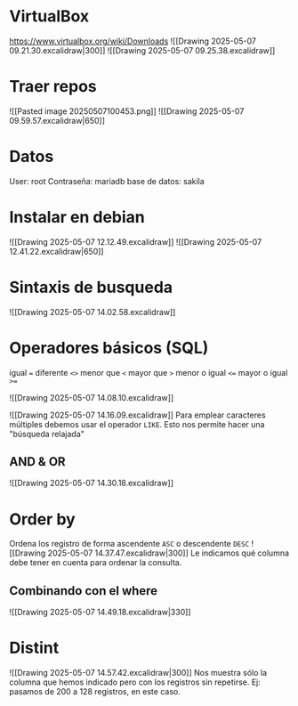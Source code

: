 # VirtualBox
https://www.virtualbox.org/wiki/Downloads
![[Drawing 2025-05-07 09.21.30.excalidraw|300]]
![[Drawing 2025-05-07 09.25.38.excalidraw]]

# Traer repos
![[Pasted image 20250507100453.png]]
![[Drawing 2025-05-07 09.59.57.excalidraw|650]]

# Datos
User: root
Contraseña: mariadb
base de datos: sakila

# Instalar en debian
![[Drawing 2025-05-07 12.12.49.excalidraw]]
![[Drawing 2025-05-07 12.41.22.excalidraw|650]]

# Sintaxis de busqueda
![[Drawing 2025-05-07 14.02.58.excalidraw]]

# Operadores básicos (SQL)
igual `=`
diferente `<>`
menor que `<`
mayor que `>`
menor o igual `<=`
mayor o igual `>=`

![[Drawing 2025-05-07 14.08.10.excalidraw]]

![[Drawing 2025-05-07 14.16.09.excalidraw]]
Para emplear caracteres múltiples debemos usar el operador `LIKE`. Esto nos permite hacer una "búsqueda relajada"

## AND & OR
![[Drawing 2025-05-07 14.30.18.excalidraw]]

# Order by
Ordena los registro de forma ascendente `ASC` o descendente `DESC`
![[Drawing 2025-05-07 14.37.47.excalidraw|300]]
Le indicamos qué columna debe tener en cuenta para ordenar la consulta.

## Combinando con el where
![[Drawing 2025-05-07 14.49.18.excalidraw|330]]

# Distint
![[Drawing 2025-05-07 14.57.42.excalidraw|300]]
Nos muestra sólo la columna que hemos indicado pero con los registros sin repetirse. Ej: pasamos de 200 a 128 registros, en este caso.
